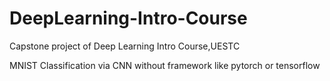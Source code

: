 # DeepLearning-Intro-Course
Capstone project of Deep Learning Intro Course,UESTC


MNIST Classification via CNN without framework like pytorch or tensorflow

